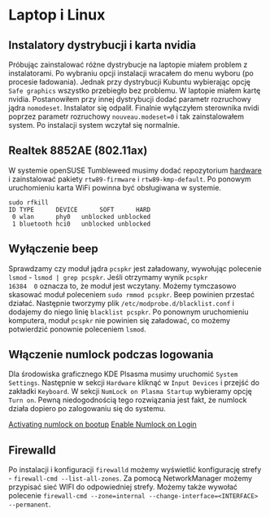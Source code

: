 # Laptop i Linux

## Instalatory dystrybucji i karta nvidia

Próbując zainstalować różne dystrybucje na laptopie miałem problem z instalatorami. Po wybraniu opcji instalacji wracałem do menu wyboru (po procesie ładowania). Jednak przy dystrybucji Kubuntu wybierając opcję `Safe graphics` wszystko przebiegło bez problemu. W laptopie miałem kartę nvidia. Postanowiłem przy innej dystrybucji dodać parametr rozruchowy jądra `nomodeset`. Instalator się odpalił. Finalnie wyłączyłem sterownika nvidi poprzez parametr rozruchowy `nouveau.modeset=0` i tak zainstalowałem system. Po instalacji system wczytał się normalnie.

## Realtek 8852AE (802.11ax)

W systemie openSUSE Tumbleweed musimy dodać repozytorium [hardware](https://build.opensuse.org/project/show/hardware) i zainstalować pakiety `rtw89-firmware` i `rtw89-kmp-default`. Po ponowym uruchomieniu karta WiFi powinna być obsługiwana w systemie.

```
sudo rfkill
ID TYPE      DEVICE      SOFT      HARD
 0 wlan      phy0   unblocked unblocked
 1 bluetooth hci0   unblocked unblocked
```

## Wyłączenie beep

Sprawdzamy czy moduł jądra `pcspkr` jest załadowany, wywołując polecenie `lsmod` - `lsmod | grep pcspkr`.
Jeśli otrzymamy wynik `pcspkr                 16384  0` oznacza to, że moduł jest wczytany. Możemy tymczasowo skasować moduł poleceniem `sudo rmmod pcspkr`. Beep powinien przestać działać.
Następnie tworzymy plik `/etc/modprobe.d/blacklist.conf` i dodajemy do niego linię `blacklist pcspkr`.
Po ponownym uruchomieniu komputera, moduł `pcspkr` nie powinien się załadować, co możemy potwierdzić ponownie poleceniem `lsmod`.

## Włączenie numlock podczas logowania

Dla środowiska graficznego KDE Plsasma musimy uruchomić `System Settings`. Następnie w sekcji `Hardware` kliknąć w `Input Devices` i przejść do zakładki `Keyboard`. W sekcji `NumLock on Plasma Startup` wybieramy opcję `Turn on`.
Pewną niedogodnością tego rozwiązania jest fakt, że numlock działa dopiero po zalogowaniu się do systemu.

[Activating numlock on bootup](https://wiki.archlinux.org/title/Activating_numlock_on_bootup)
[Enable Numlock on Login](https://help.ubuntu.com/community/NumLock)

## Firewalld

Po instalacji i konfiguracji `firewalld` możemy wyświetlić konfigurację strefy - `firewall-cmd --list-all-zones`.
Za pomocą NetworkManager możemy przypisać sieć WIFI do odpowiedniej strefy. Możemy także wywołać polecenie `firewall-cmd --zone=internal --change-interface=<INTERFACE> --permanent`.
